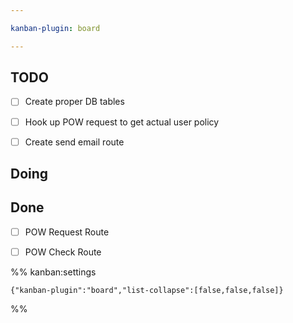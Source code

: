 ```yaml
---

kanban-plugin: board

---
```


## TODO

- [ ] Create proper DB tables
- [ ] Hook up POW request to get actual user policy
- [ ] Create send email route


## Doing



## Done

- [ ] POW Request Route
- [ ] POW Check Route




%% kanban:settings
```
{"kanban-plugin":"board","list-collapse":[false,false,false]}
```
%%